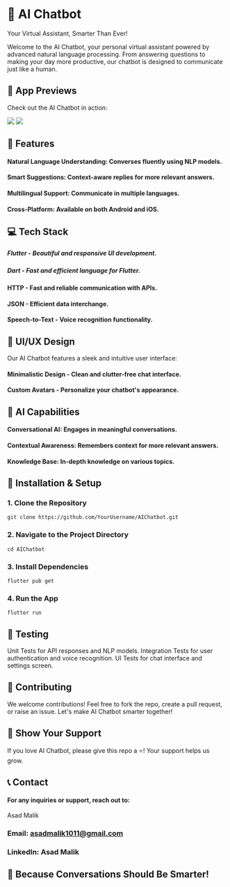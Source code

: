# 🤖 AI Chatbot
Your Virtual Assistant, Smarter Than Ever!

Welcome to the AI Chatbot, your personal virtual assistant powered by advanced natural language processing. From answering questions to making your day more productive, our chatbot is designed to communicate just like a human.

## 📸 App Previews
Check out the AI Chatbot in action:

<img src="assets/icons/home.jpg">

<img src="assets/icons/generate.jpg">



## 🚀 Features
#### Natural Language Understanding: Converses fluently using NLP models.
#### Smart Suggestions: Context-aware replies for more relevant answers.
#### Multilingual Support: Communicate in multiple languages.
#### Cross-Platform: Available on both Android and iOS.

## 💻 Tech Stack
##### Flutter - Beautiful and responsive UI development.
##### Dart - Fast and efficient language for Flutter.
#### HTTP - Fast and reliable communication with APIs.
#### JSON - Efficient data interchange.
#### Speech-to-Text - Voice recognition functionality.

## 🎨 UI/UX Design
Our AI Chatbot features a sleek and intuitive user interface:

#### Minimalistic Design - Clean and clutter-free chat interface.
#### Custom Avatars - Personalize your chatbot's appearance.

## 🤖 AI Capabilities
#### Conversational AI: Engages in meaningful conversations.
#### Contextual Awareness: Remembers context for more relevant answers.
#### Knowledge Base: In-depth knowledge on various topics.

## 🔧 Installation & Setup

### 1. Clone the Repository

```
git clone https://github.com/YourUsername/AIChatbot.git

```

### 2. Navigate to the Project Directory

```
cd AIChatbot

```

### 3. Install Dependencies

```
flutter pub get

```
### 4. Run the App

```
flutter run

```

## 🧪 Testing
Unit Tests for API responses and NLP models.
Integration Tests for user authentication and voice recognition.
UI Tests for chat interface and settings screen.

## 🤝 Contributing
We welcome contributions! Feel free to fork the repo, create a pull request, or raise an issue. Let's make AI Chatbot smarter together!

## 🌟 Show Your Support
If you love AI Chatbot, please give this repo a ⭐! Your support helps us grow.

## 📞 Contact
#### For any inquiries or support, reach out to:
Asad Malik

### Email: asadmalik1011@gmail.com
### LinkedIn: Asad Malik
## 🤖 Because Conversations Should Be Smarter!
